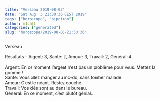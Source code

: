 ```yaml
---
title: "Verseau 2019-08-03"
date: "Sat Aug  3 21:30:36 CEST 2019"
tags: ["horoscope", "pipotron"]
author: m1ch3l
categories: ["generated"]
slug: "horoscope/2019-08-03-21:30:36"
---
```


Verseau<br>
<br>
Résultats - Argent: 3, Santé: 2, Amour: 3, Travail: 2, Général: 4<br>
<br>
Argent:  En ce moment l’argent n’est pas un problème pour vous. Mettez la gomme !<br>
Santé:   Vous allez manger au mc-do, sans tomber malade. <br>
Amour:   C’est le néant. Restez couché.<br>
Travail: Vos clés sont au dans le bureau. <br>
Général: En ce moment, c’est plutôt génial...<br>
